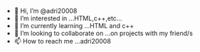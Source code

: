- 👋 Hi, I’m @adri20008
- 👀 I’m interested in ...HTML,c++,etc...
- 🌱 I’m currently learning ...HTML and c++
- 💞️ I’m looking to collaborate on ...on projects with my friend/s
- 📫 How to reach me ...adri20008

<!---
adri20008/adri20008 is a ✨ special ✨ repository because its `README.md` (this file) appears on your GitHub profile.
You can click the Preview link to take a look at your changes.
--->
